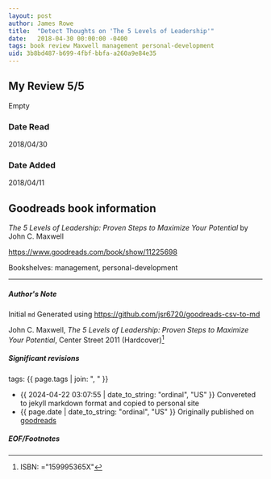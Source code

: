 ```yaml
---
layout: post
author: James Rowe
title:  "Detect Thoughts on 'The 5 Levels of Leadership'"
date:   2018-04-30 00:00:00 -0400
tags: book review Maxwell management personal-development
uid: 3b8bd487-b699-4fbf-bbfa-a260a9e84e35
---
```


<!-- highly dependent on how you personally use jekyll templates, and how you want this to show up -->
<!-- escape any jekyll keys with double brackets -->

## My Review 5/5

Empty

### Date Read
2018/04/30

### Date Added
2018/04/11

## Goodreads book information

*The 5 Levels of Leadership: Proven Steps to Maximize Your Potential* by John C. Maxwell

https://www.goodreads.com/book/show/11225698

Bookshelves: management, personal-development

---

##### Author's Note

Initial `md` Generated using https://github.com/jsr6720/goodreads-csv-to-md

John C. Maxwell, *The 5 Levels of Leadership: Proven Steps to Maximize Your Potential*,  Center Street 2011 (Hardcover)[^1]

##### Significant revisions

tags: {{ page.tags | join: ", " }} <!-- todo move this somewhere -->

- {{ 2024-04-22 03:07:55 | date_to_string: "ordinal", "US" }} Convereted to jekyll markdown format and copied to personal site
- {{ page.date | date_to_string: "ordinal", "US" }} Originally published on [goodreads](https://www.goodreads.com)

##### EOF/Footnotes

[^1]: ISBN: ="159995365X"